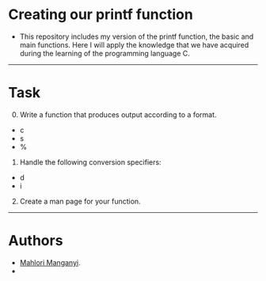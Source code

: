 **Creating our printf function**
============================
- This repository includes my version of the printf function, the basic and main functions.
Here I will apply the knowledge that we have acquired during the learning of the programming language C.
----------------------------
**Task**
======

0. Write a function that produces output according to a format.
- c
- s
- %

1. Handle the following conversion specifiers:
- d
- i

2. Create a man page for your function.
-----------------------------
**Authors**
=========
- [Mahlori Manganyi](https://github.com/Mahlori412).
- 
